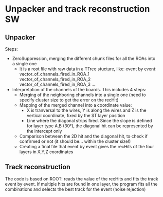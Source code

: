 # Unpacker and track reconstruction SW

## Unpacker
Steps:
- ZeroSuppression, merging the different chunk files for all the ROAs into a single one
  - It is a root file with raw data in a TTree stucture, like: event by event: vector_of_channels_fired_in_ROA_1 vector_of_channels_fired_in_ROA_2 vector_of_channels_fired_in_ROA_3 ...
- Interpretation of the channels of the boards. This includes 4 steps:
  - Merging of the neighboring channels into a single one (need to specify cluster size to get the error on the recHit)
  - Mapping of the merged channel into a coordinate value:
    - X is tranversal to the wires, Y is along the wires and Z is the vertical coordinate, fixed by the ST layer position
    - Line where the diagonal strips fired. Since the slope is defined for layer type A,B (30°), the diagonal hit can be represented by the intercept only
  - Comparison between the 2D hit and the diagonal hit, to check if confirmed or not (it should be... within the cluster size!)
  -  Creating a final file that event by event gives the recHits of the four layers in X,Y,Z coordinates

## Track reconstruction
The code is based on ROOT: reads the value of the recHits and fits the track event by event.
If multiple hits are found in one layer, the program fits all the combinations and selects the best track for the event (noise rejection)
